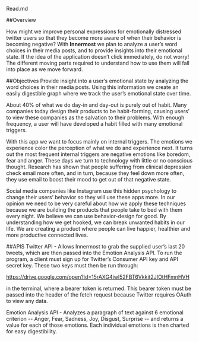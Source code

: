 Read.md

##Overview

How might we improve personal expressions for emotionally distressed twitter users so that they become more aware of when their behavior is becoming negative? With **Innermost** we plan to analyze a user’s word choices in their media posts, and to provide insights into their emotional state.  If the idea of the application doesn’t click immediately, do not worry! The different moving parts required to understand how to use them will fall into place as we move forward.


##Objectives
Provide insight into a user’s emotional state by analyzing the word choices in their media posts.
Using this information we create an easily digestible graph where we track the user’s emotional state over time.



About 40% of what we do day-in and day-out is purely out of habit. Many companies today design their products to be habit-forming, causing users’ to view these companies as the salvation to their problems. With enough frequency, a user will have developed a habit filled with many emotional triggers.

With this app we want to focus mainly on internal triggers. The emotions we experience color the perception of what we do and experience next.  It turns out the most frequent internal triggers are negative emotions like boredom, fear and anger. These days we turn to technology with little or no conscious thought. Research has shown that people suffering from clinical depression check email more often, and in turn, because they feel down more often, they use email to boost their mood to get out of that negative state.

Social media companies like Instagram use this hidden psychology to change their users’ behavior so they will use these apps more. In our opinion we need to be very careful about how we apply these techniques because we are building the products that people take to bed with them every night. We believe we can use behavior-design for good. By understanding how we get hooked, we can break unwanted habits in our life. We are creating a product where people can live happier, healthier and more productive connected lives.

##APIS
Twitter API - Allows Innermost to grab the supplied user’s last 20 tweets, which are then passed into the Emotion Analysis API. To run the program, a client must sign up for Twitter’s Consumer API key and API secret key. These two keys must then be run through:

https://drive.google.com/open?id=15rAXG4iwl52FBT6Vkkit2JIOtHFmnHVH

in the terminal, where a bearer token is returned. This bearer token must be passed into the header of the fetch request because Twitter requires OAuth to view any data.

Emotion Analysis API - Analyzes a paragraph of text against 6 emotional criterion -- Anger, Fear, Sadness, Joy, Disgust, Surprise -- and returns a value for each of those emotions. Each individual emotions is then charted for easy digestibility.
